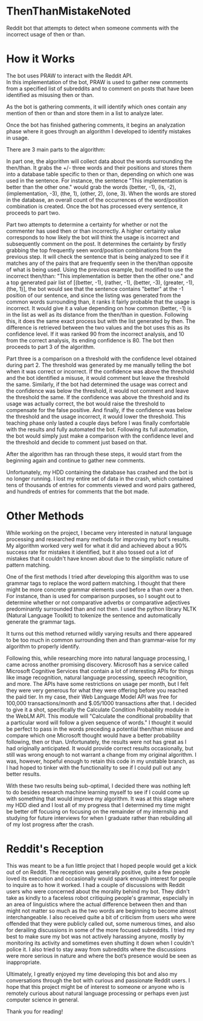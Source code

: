 # ThenThanMistakeNoted
Reddit bot that attempts to detect when someone comments with the incorrect usage of then or than.

# How it Works

The bot uses PRAW to interact with the Reddit API.  
In this implementation of the bot, PRAW is used to gather new comments from a specified list of subreddits and to comment on posts that have been identified as misusing then or than.

As the bot is gathering comments, it will identify which ones contain any mention of then or than and store them in a list to analyze later.

Once the bot has finished gathering comments, it begins an analyzation phase where it goes through an algorithm I developed to identify mistakes in usage.

There are 3 main parts to the algorithm:

In part one, the algorithm will collect data about the words surrounding the then/than.  It grabs the +/- three words and their positions and stores them into a database table specific to then or than, depending on which one was used in the sentence.  For instance, the sentence "This implementation is better than the other one." would grab the words (better, -1), (is, -2), (implementation, -3), (the, 1), (other, 2), (one, 3).  When the words are stored in the database, an overall count of the occurrences of the word/position combination is created.  Once the bot has processed every sentence, it proceeds to part two.

Part two attempts to determine a certainty for whether or not the commenter has used then or than incorrectly.  A higher certainty value corresponds to how likely the bot will think the usage is incorrect and subsequently comment on the post.  It determines the certainty by firstly grabbing the top frequently seen word/position combinations from the previous step.  It will check the sentence that is being analyzed to see if it matches any of the pairs that are frequently seen in the then/than opposite of what is being used.  Using the previous example, but modified to use the incorrect then/than: "This implementation is better then the other one." and a top generated pair list of [(better, -1), (rather, -1), (better, -3), (greater, -1), (the, 1)], the bot would see that the sentence contains "better" at the -1 position of our sentence, and since the listing was generated from the common words surrounding than, it ranks it fairly probable that the usage is incorrect.  It would give it a value depending on how common (better, -1) is in the list as well as its distance from the then/than in question.  Following this, it does the same exact process but with the list generated by then.  The difference is retrieved between the two values and the bot uses this as its confidence level.  If it was ranked 90 from the incorrect analysis, and 10 from the correct analysis, its ending confidence is 80.  The bot then proceeds to part 3 of the algorithm.

Part three is a comparison on a threshold with the confidence level obtained during part 2.  The threshold was generated by me manually telling the bot when it was correct or incorrect.  If the confidence was above the threshold and the bot identified a misuse, it would comment but leave the threshold the same.  Similarly, if the bot had determined the usage was correct and the confidence was below the threshold, it would not comment and leave the threshold the same.  If the confidence was above the threshold and its usage was actually correct, the bot would raise the threshold to compensate for the false positive.  And finally, if the confidence was below the threshold and the usage incorrect, it would lower the threshold.  This teaching phase only lasted a couple days before I was finally comfortable with the results and fully automated the bot.  Following its full automation, the bot would simply just make a comparison with the confidence level and the threshold and decide to comment just based on that.

After the algorithm has ran through these steps, it would start from the beginning again and continue to gather new comments.

Unfortunately, my HDD containing the database has crashed and the bot is no longer running.  I lost my entire set of data in the crash, which contained tens of thousands of entries for comments viewed and word pairs gathered, and hundreds of entries for comments that the bot made.

# Other Methods

While working on the project, I became very interested in natural language processing and researched many methods for improving my bot's results.  My algorithm worked very well for what it did and achieved about a 90% success rate for mistakes it identified, but it also tossed out a lot of mistakes that it couldn't have known about due to the simplistic nature of pattern matching.

One of the first methods I tried after developing this algorithm was to use grammar tags to replace the word pattern matching.  I thought that there might be more concrete grammar elements used before a than over a then.  For instance, than is used for comparison purposes, so I sought out to determine whether or not comparative adverbs or comparative adjectives predominantly surrounded than and not then.  I used the python library NLTK (Natural Language Toolkit) to tokenize the sentence and automatically generate the grammar tags.

It turns out this method returned wildly varying results and there appeared to be too much in common surrounding then and than grammar-wise for my algorithm to properly identify.

Following this, while researching more into natural language processing, I came across another promising discovery.  Microsoft has a service called Microsoft Cognitive Services that contain a lot of interesting APIs for things like image recognition, natural language processing, speech recognition, and more.  The APIs have some restrictions on usage per month, but I felt they were very generous for what they were offering before you reached the paid tier.  In my case, their Web Language Model API was free for 100,000 transactions/month and $.05/1000 transactions after that.  I decided to give it a shot, specifically the Calculate Condition Probability module in the WebLM API.  This module will "Calculate the conditional probability that a particular word will follow a given sequence of words."  I thought it would be perfect to pass in the words preceding a potential then/than misuse and compare which one Microsoft thought would have a better probability following, then or than.  Unfortunately, the results were not has great as I had originally anticipated.  It would provide correct results occasionally, but still was wrong enough to not warrant a change from my original algorithm.  I was, however, hopeful enough to retain this code in my unstable branch, as I had hoped to tinker with the functionality to see if I could pull out any better results.

With these two results being sub-optimal, I decided there was nothing left to do besides research machine learning myself to see if I could come up with something that would improve my algorithm.  It was at this stage where my HDD died and I lost all of my progress that I determined my time might be better off focusing on focusing on the remainder of my internship and studying for future interviews for when I graduate rather than rebuilding all of my lost progress after the crash.

# Reddit's Reception

This was meant to be a fun little project that I hoped people would get a kick out of on Reddit.  The reception was generally positive, quite a few people loved its execution and occasionally would spark enough interest for people to inquire as to how it worked.  I had a couple of discussions with Reddit users who were concerned about the morality behind my bot.  They didn't take as kindly to a faceless robot critiquing people's grammar, especially in an area of linguistics where the actual difference between then and than might not matter so much as the two words are beginning to become almost interchangeable.  I also received quite a bit of criticism from users who were offended that they were publicly called out, some numerous times, and also for derailing discussions in some of the more focused subreddits.  I tried my best to make sure my bot was not actively harassing anyone, mostly by monitoring its activity and sometimes even shutting it down when I couldn't police it.  I also tried to stay away from subreddits where the discussions were more serious in nature and where the bot’s presence would be seen as inappropriate.

Ultimately, I greatly enjoyed my time developing this bot and also my conversations through the bot with curious and passionate Reddit users.  I hope that this project might be of interest to someone or anyone who is remotely curious about natural language processing or perhaps even just computer science in general.

Thank you for reading!
